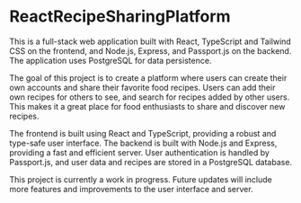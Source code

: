 # ReactRecipeSharingPlatform

This is a full-stack web application built with React, TypeScript and Tailwind CSS on the frontend, and Node.js, Express, and Passport.js on the backend. The application uses PostgreSQL for data persistence.

The goal of this project is to create a platform where users can create their own accounts and share their favorite food recipes. Users can add their own recipes for others to see, and search for recipes added by other users. This makes it a great place for food enthusiasts to share and discover new recipes.

The frontend is built using React and TypeScript, providing a robust and type-safe user interface. The backend is built with Node.js and Express, providing a fast and efficient server. User authentication is handled by Passport.js, and user data and recipes are stored in a PostgreSQL database.

This project is currently a work in progress. Future updates will include more features and improvements to the user interface and server.
